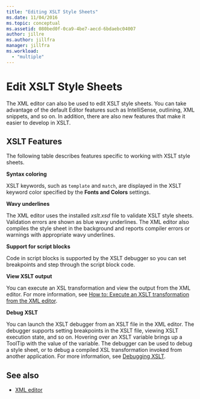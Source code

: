 ```yaml
---
title: "Editing XSLT Style Sheets"
ms.date: 11/04/2016
ms.topic: conceptual
ms.assetid: 080bed0f-0ca9-4be7-aecd-6bdaebc04007
author: jillre
ms.author: jillfra
manager: jillfra
ms.workload:
  - "multiple"
---
```

# Edit XSLT Style Sheets

The XML editor can also be used to edit XSLT style sheets. You can take advantage of the default Editor features such as IntelliSense, outlining, XML snippets, and so on. In addition, there are also new features that make it easier to develop in XSLT.

## XSLT Features

The following table describes features specific to working with XSLT style sheets.

**Syntax coloring**

XSLT keywords, such as `template` and `match`, are displayed in the XSLT keyword color specified by the **Fonts and Colors** settings.

**Wavy underlines**

The XML editor uses the installed *xslt.xsd* file to validate XSLT style sheets. Validation errors are shown as blue wavy underlines. The XML editor also compiles the style sheet in the background and reports compiler errors or warnings with appropriate wavy underlines.

**Support for script blocks**

Code in script blocks is supported by the XSLT debugger so you can set breakpoints and step through the script block code.

**View XSLT output**

You can execute an XSL transformation and view the output from the XML editor. For more information, see [How to: Execute an XSLT transformation from the XML editor](../xml-tools/how-to-execute-an-xslt-transformation-from-the-xml-editor.md).

**Debug XSLT**

You can launch the XSLT debugger from an XSLT file in the XML editor. The debugger supports setting breakpoints in the XSLT file, viewing XSLT execution state, and so on. Hovering over an XSLT variable brings up a ToolTip with the value of the variable. The debugger can be used to debug a style sheet, or to debug a compiled XSL transformation invoked from another application. For more information, see [Debugging XSLT](../xml-tools/debugging-xslt.md).

## See also

- [XML editor](../xml-tools/xml-editor.md)